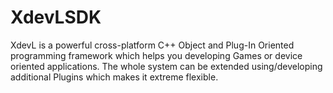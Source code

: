 # XdevLSDK
XdevL is a powerful cross-platform C++ Object and Plug-In Oriented programming framework which helps you developing Games or device oriented applications. The whole system can be extended using/developing additional Plugins which makes it extreme flexible.

